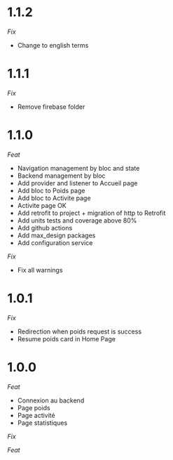 # 1.1.2

_Fix_

- Change to english terms

# 1.1.1

_Fix_

- Remove firebase folder

# 1.1.0

_Feat_

- Navigation management by bloc and state
- Backend management by bloc
- Add provider and listener to Accueil page
- Add bloc to Poids page
- Add bloc to Activite page
- Activite page OK
- Add retrofit to project + migration of http to Retrofit
- Add units tests and coverage above 80%
- Add github actions
- Add max_design packages
- Add configuration service

_Fix_

- Fix all warnings

# 1.0.1

_Fix_

- Redirection when poids request is success
- Resume poids card in Home Page

# 1.0.0

_Feat_

- Connexion au backend
- Page poids
- Page activité
- Page statistiques

_Fix_

_Feat_
